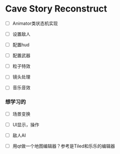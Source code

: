 # Cave Story Reconstruct



- [ ] Animator类状态机实现
- [ ] 设置敌人
- [ ] 配置hud
- [ ] 配置武器
- [ ] 粒子特效
- [ ] 镜头处理
- [ ] 音乐音效



### 想学习的

- [ ] 场景变换
- [ ] UI显示，操作
- [ ] 敌人AI

- [ ] 用qt做一个地图编辑器？参考是Tiled和乐乐的编辑器

